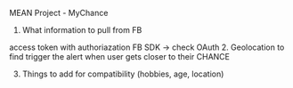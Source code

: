 MEAN Project - MyChance 


1. What information to pull from FB

access token with authoriazation FB SDK -> check OAuth
2. Geolocation to find trigger the alert when user gets closer to their CHANCE

3. Things to add for compatibility (hobbies, age, location)

